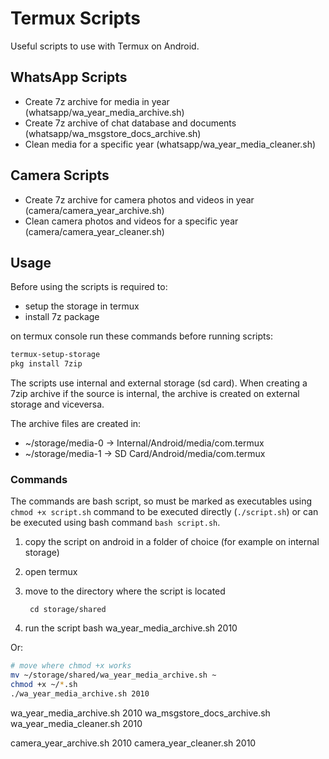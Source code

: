# Termux Scripts

Useful scripts to use with Termux on Android.

## WhatsApp Scripts
- Create 7z archive for media in year (whatsapp/wa_year_media_archive.sh)
- Create 7z archive of chat database and documents (whatsapp/wa_msgstore_docs_archive.sh)
- Clean media for a specific year (whatsapp/wa_year_media_cleaner.sh)

## Camera Scripts
- Create 7z archive for camera photos and videos in year (camera/camera_year_archive.sh)
- Clean camera photos and videos for a specific year (camera/camera_year_cleaner.sh)

## Usage
Before using the scripts is required to:
- setup the storage in termux
- install 7z package

on termux console run these commands before running scripts:
```bash
termux-setup-storage
pkg install 7zip
```
The scripts use internal and external storage (sd card). When creating a 7zip archive
if the source is internal, the archive is created on external storage and viceversa.

The archive files are created in:
- ~/storage/media-0 -> Internal/Android/media/com.termux
- ~/storage/media-1 -> SD Card/Android/media/com.termux

### Commands

The commands are bash script, so must be marked as executables using `chmod +x script.sh` command to be executed directly (`./script.sh`) or can be executed using bash command `bash script.sh`.

1. copy the script on android in a folder of choice (for example on internal storage)
2. open termux
3. move to the directory where the script is located

        cd storage/shared

4. run the script
        bash wa_year_media_archive.sh 2010

Or:
```bash
# move where chmod +x works
mv ~/storage/shared/wa_year_media_archive.sh ~
chmod +x ~/*.sh
./wa_year_media_archive.sh 2010
```

wa_year_media_archive.sh 2010
wa_msgstore_docs_archive.sh
wa_year_media_cleaner.sh 2010

camera_year_archive.sh 2010
camera_year_cleaner.sh 2010